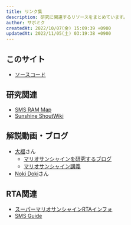 ```yaml
---
title: リンク集
description: 研究に関連するリソースをまとめています。
author: サポミク
createdAt: 2022/10/07(金) 15:09:39 +0900
updatedAt: 2022/11/05(土) 03:19:38 +0900
---
```



## このサイト
- [ソースコード](https://github.com/SMS-Academic-Institute/smsac.info)

## 研究関連
- [SMS RAM Map](https://docs.google.com/spreadsheets/d/1ElTW-akaTUF9OC2pIFR9-7aVPwpJ54AdEVJyJ_jvg0E/edit?usp=sharing)
- [Sunshine ShoutWiki](http://smswiki.shoutwiki.com/wiki/Main_Page)

## 解説動画・ブログ
- [大福](https://www.youtube.com/user/zelpikukirby/videos)さん
  - [マリオサンシャインを研究するブログ](https://zelpiku.hatenablog.com/)
  - [マリオサンシャイン講義](https://www.nicovideo.jp/user/22806484/mylist/66826982)
- [Noki Doki](https://www.youtube.com/c/NokiDoki/videos)さん

## RTA関連
- [スーパーマリオサンシャインRTAインフォ](https://smsrta.wordpress.com/)
- [SMS Guide](https://smscommunity.github.io/sms-guide/)

